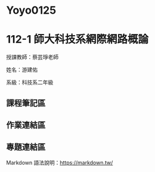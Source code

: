 # Yoyo0125
# 112-1 師大科技系網際網路概論

授課教師：蔡芸琤老師

姓名：游建佑


系級：科技系二年級


## 課程筆記區
## 作業連結區
## 專題連結區

Markdown 語法說明：https://markdown.tw/
